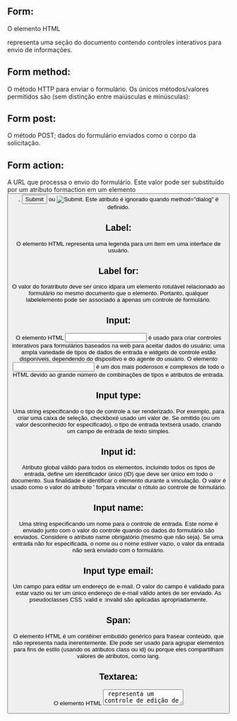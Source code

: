## Form:
O elemento HTML <form> representa uma seção do documento contendo controles interativos para envio de informações.

## Form method: 
O método HTTP para enviar o formulário. Os únicos métodos/valores permitidos são (sem distinção entre maiúsculas e minúsculas): 

## Form post:
O método POST; dados do formulário enviados como o corpo da solicitação.

## Form action:
A URL que processa o envio do formulário. Este valor pode ser substituído por um atributo formaction em um elemento <button>, <input type="submit"> ou <input type="image">. Este atributo é ignorado quando method="dialog" é definido.

## Label:
O elemento HTML <label> representa uma legenda para um item em uma interface de usuário.

## Label for:
O valor do foratributo deve ser único idpara um elemento rotulável relacionado ao formulário no mesmo documento que o <label>elemento. Portanto, qualquer labelelemento pode ser associado a apenas um controle de formulário.

## Input: 
O elemento HTML <input> é usado para criar controles interativos para formulários baseados na web para aceitar dados do usuário; uma ampla variedade de tipos de dados de entrada e widgets de controle estão disponíveis, dependendo do dispositivo e do agente do usuário. O elemento <input> é um dos mais poderosos e complexos de todo o HTML devido ao grande número de combinações de tipos e atributos de entrada.

## Input type:
Uma string especificando o tipo de controle a ser renderizado. Por exemplo, para criar uma caixa de seleção, checkboxé usado um valor de. Se omitido (ou um valor desconhecido for especificado), o tipo de entrada textserá usado, criando um campo de entrada de texto simples.

## Input id:
Atributo global válido para todos os elementos, incluindo todos os tipos de entrada, define um identificador único (ID) que deve ser único em todo o documento. Sua finalidade é identificar o elemento durante a vinculação. O valor é usado como o valor do atributo <label>' forpara vincular o rótulo ao controle de formulário.

## Input name:
Uma string especificando um nome para o controle de entrada. Este nome é enviado junto com o valor do controle quando os dados do formulário são enviados. Considere o atributo name obrigatório (mesmo que não seja). Se uma entrada não for especificada, o nome ou o nome estiver vazio, o valor da entrada não será enviado com o formulário.

## Input type email:
Um campo para editar um endereço de e-mail. O valor do campo é validado para estar vazio ou ter um único endereço de e-mail válido antes de ser enviado. As pseudoclasses CSS :valid e :invalid são aplicadas apropriadamente.

## Span:
O elemento HTML <span> é um contêiner embutido genérico para frasear conteúdo, que não representa nada inerentemente. 
Ele pode ser usado para agrupar elementos para fins de estilo (usando os atributos class ou id) ou porque eles compartilham valores de atributos, como lang.

## Textarea:
O elemento HTML <textarea> representa um controle de edição de texto simples de múltiplas linhas, útil quando você deseja permitir que os usuários insiram uma quantidade considerável de texto em formato livre, por exemplo, um comentário em um formulário de revisão ou feedback.

## Textarea id: 
Um atributo id para permitir que <textarea> seja associado a um elemento <label> para fins de acessibilidade

## Button:
O elemento HTML <button> é um elemento interativo ativado por um usuário com mouse, teclado, dedo, comando de voz ou outra tecnologia assistiva. Uma vez ativado, ele executa uma ação, como enviar um formulário ou abrir uma caixa de diálogo.